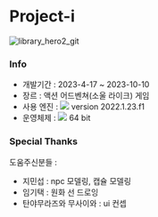 # Project-i
![library_hero2_git](https://github.com/Junhachoi-GameDav/Project-I/assets/87477736/60c31c24-9e75-49cb-bb3f-53a01fca2763)
### Info
- 개발기간    : 2023-4-17 ~ 2023-10-10<br>
- 장르    : 액션 어드벤쳐(소울 라이크) 게임<br>
- 사용 엔진 : <img src="https://img.shields.io/badge/Unity3D-000000?style=for-the-badge&logo=Unity&logoColor=white"> version 2022.1.23.f1
- 운영체제 : <img src="https://img.shields.io/badge/windows-0078D4?style=for-the-badge&logo=windows&logoColor=white"> 64 bit
### Special Thanks
도움주신분들 : <br>
- 지민섭 : npc 모델링, 캡슐 모델링<br>
- 임기택 : 원화 선 드로잉<br>
- 탄야무라즈와 무사이와 : ui 컨셉<br>
